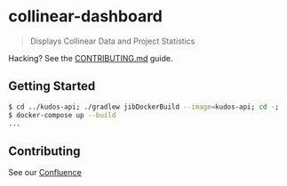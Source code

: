 # collinear-dashboard

> Displays Collinear Data and Project Statistics

Hacking? See the [CONTRIBUTING.md](/CONTRIBUTING.md) guide.

## Getting Started

```bash
$ cd ../kudos-api; ./gradlew jibDockerBuild --image=kudos-api; cd -;
$ docker-compose up --build
...
```

## Contributing

See our [Confluence](https://collineargroup.atlassian.net/wiki/spaces/COL/pages/687538280/Dev+Ops)
